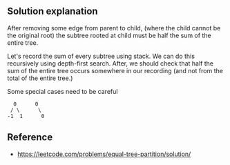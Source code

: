 ## Solution explanation

After removing some edge from parent to child, 
(where the child cannot be the original root) 
the subtree rooted at child must be half the sum of the entire tree.

Let's record the sum of every subtree using stack. We can do this recursively 
using depth-first search. After, we should check that half the 
sum of the entire tree occurs somewhere in our recording 
(and not from the total of the entire tree.)

Some special cases need to be careful

```
  0      0
 / \      \
-1  1      0
```

## Reference

- https://leetcode.com/problems/equal-tree-partition/solution/
